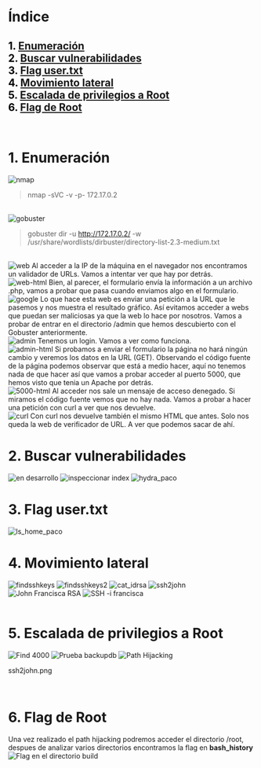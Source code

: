 # **Índice**

<span style="color:black;">1. [ Enumeración](#Enumeración)</span><br>
<span style="color:black;">2. [ Buscar vulnerabilidades](#Vulnerabilidades)</span><br>
<span style="color:black;">3. [ Flag user.txt](#Flag1)</span><br>
<span style="color:black;">4. [ Movimiento lateral](#Movimiento)</span><br>
<span style="color:black;">5. [ Escalada de privilegios a Root](#Escalada)</span><br>
<span style="color:black;">6. [ Flag de Root](#flag-root)</span><br>
---

<br>

<h1 name="Enumeración">1. Enumeración</h1>

<img src="https://github.com/Dani-ITB24/Proyecto-Final/raw/Grupo5(Eloi-Alan-Fernando-Jose-Zome%C3%B1o)/Assets/Img/nmap.png" alt="nmap">

> nmap -sVC -v -p- 172.17.0.2 
<br>

<img src="https://github.com/Dani-ITB24/Proyecto-Final/raw/Grupo5(Eloi-Alan-Fernando-Jose-Zome%C3%B1o)/Assets/Img/gobuster.png" alt="gobuster">

> gobuster dir -u http://172.17.0.2/ -w /usr/share/wordlists/dirbuster/directory-list-2.3-medium.txt
<br>

<img src="https://github.com/Dani-ITB24/Proyecto-Final/blob/Grupo5(Eloi-Alan-Fernando-Jose-Zome%C3%B1o)/Assets/Img/web-principal.png" alt="web">
Al acceder a la IP de la máquina en el navegador nos encontramos un validador de URLs. Vamos a intentar ver que hay por detrás.
<br>

<img src="https://github.com/Dani-ITB24/Proyecto-Final/blob/Grupo5(Eloi-Alan-Fernando-Jose-Zome%C3%B1o)/Assets/Img/web-principal.html.png" alt="web-html">
Bien, al parecer, el formulario envía la información a un archivo .php, vamos a probar que pasa cuando enviamos algo en el formulario.
<br>

<img src="https://github.com/Dani-ITB24/Proyecto-Final/blob/Grupo5(Eloi-Alan-Fernando-Jose-Zome%C3%B1o)/Assets/Img/google-validator.png" alt="google">
Lo que hace esta web es enviar una petición a la URL que le pasemos y nos muestra el resultado gráfico. Así evitamos acceder a webs que puedan ser maliciosas ya que la web lo hace por nosotros.
Vamos a probar de entrar en el directorio /admin que hemos descubierto con el Gobuster anteriormente.
<br>

<img src="https://github.com/Dani-ITB24/Proyecto-Final/blob/Grupo5(Eloi-Alan-Fernando-Jose-Zome%C3%B1o)/Assets/Img/admin.png" alt="admin">
Tenemos un login. Vamos a ver como funciona.
<br>

<img src="https://github.com/Dani-ITB24/Proyecto-Final/blob/Grupo5(Eloi-Alan-Fernando-Jose-Zome%C3%B1o)/Assets/Img/admin.html.png" alt="admin-html">
Si probamos a enviar el formulario la página no hará ningún cambio y veremos los datos en la URL (GET). Observando el código fuente de la página podemos observar que está a medio hacer, aquí no tenemos nada de que hacer así que vamos a probar acceder al puerto 5000, que hemos visto que tenia un Apache por detrás.
<br>

<img src="https://github.com/Dani-ITB24/Proyecto-Final/blob/Grupo5(Eloi-Alan-Fernando-Jose-Zome%C3%B1o)/Assets/Img/web5000.html.png" alt="5000-html">
Al acceder nos sale un mensaje de acceso denegado. Si miramos el código fuente vemos que no hay nada. Vamos a probar a hacer una petición con curl a ver que nos devuelve.
<br>

<img src="https://github.com/Dani-ITB24/Proyecto-Final/blob/Grupo5(Eloi-Alan-Fernando-Jose-Zome%C3%B1o)/Assets/Img/curl-web5000.png" alt="curl">
Con curl nos devuelve también el mismo HTML que antes. Solo nos queda la web de verificador de URL. A ver que podemos sacar de ahí.
<br>



<h1 name="Vulnerabilidades">2. Buscar vulnerabilidades</h1>

<img src="https://github.com/Dani-ITB24/Proyecto-Final/blob/Grupo5(Eloi-Alan-Fernando-Jose-Zome%C3%B1o)/Assets/Img/endesarrollo.png" alt="en desarrollo">
<img src="https://github.com/Dani-ITB24/Proyecto-Final/blob/Grupo5(Eloi-Alan-Fernando-Jose-Zome%C3%B1o)/Assets/Img/inspeccionarindex5000.png" alt="inspeccionar index">
<img src="https://github.com/Dani-ITB24/Proyecto-Final/blob/Grupo5(Eloi-Alan-Fernando-Jose-Zome%C3%B1o)/Assets/Img/hydra_paco.png" alt="hydra_paco">

<br>

<h1 name="Flag1">3. Flag user.txt</h1>
<img src="https://github.com/Dani-ITB24/Proyecto-Final/blob/Grupo5(Eloi-Alan-Fernando-Jose-Zome%C3%B1o)/Assets/Img/ls_home_paco.png" alt="ls_home_paco">

<h1 name="Movimiento">4. Movimiento lateral</h1>
<img src="https://github.com/Dani-ITB24/Proyecto-Final/blob/Grupo5(Eloi-Alan-Fernando-Jose-Zome%C3%B1o)/Assets/Img/find_sshkeys.png" alt="findsshkeys">
<img src="https://github.com/Dani-ITB24/Proyecto-Final/blob/Grupo5(Eloi-Alan-Fernando-Jose-Zome%C3%B1o)/Assets/Img/find_sshkeys2.png" alt="findsshkeys2">
<img src="https://github.com/Dani-ITB24/Proyecto-Final/blob/Grupo5(Eloi-Alan-Fernando-Jose-Zome%C3%B1o)/Assets/Img/cat_idrsa.png" alt="cat_idrsa">
<img src="https://github.com/Dani-ITB24/Proyecto-Final/raw/Grupo5(Eloi-Alan-Fernando-Jose-Zome%C3%B1o)/Assets/Img/ssh2john.png" alt="ssh2john">
<img src="https://github.com/Dani-ITB24/Proyecto-Final/raw/Grupo5(Eloi-Alan-Fernando-Jose-Zome%C3%B1o)/Assets/Img/john_rsa_francisca.png" alt="John Francisca RSA">
<img src="https://github.com/Dani-ITB24/Proyecto-Final/raw/Grupo5(Eloi-Alan-Fernando-Jose-Zome%C3%B1o)/Assets/Img/ssh_id_rsa_francisca.png" alt="SSH -i francisca">

<br>




<br>

<h1 name="Escalada">5. Escalada de privilegios a Root</h1>
<img src="https://github.com/Dani-ITB24/Proyecto-Final/raw/Grupo5(Eloi-Alan-Fernando-Jose-Zome%C3%B1o)/Assets/Img/find4000.png" alt="Find 4000">
<img src="https://github.com/Dani-ITB24/Proyecto-Final/raw/Grupo5(Eloi-Alan-Fernando-Jose-Zome%C3%B1o)/Assets/Img/prueba_backupdb.png" alt="Prueba backupdb">
<img src="https://github.com/Dani-ITB24/Proyecto-Final/raw/Grupo5(Eloi-Alan-Fernando-Jose-Zome%C3%B1o)/Assets/Img/path_hijacking.png" alt="Path Hijacking">

ssh2john.png

<br>

<h1 name="flag-root">6. Flag de Root</h1>
Una vez realizado el path hijacking podremos acceder el directorio /root, despues de analizar varios directorios encontramos la flag en <strong>bash_history</strong> <br>
<img src="https://github.com/Dani-ITB24/Proyecto-Final/raw/Grupo5(Eloi-Alan-Fernando-Jose-Zome%C3%B1o)/Assets/Img/root_flag.png" alt="Flag en el directorio build">





